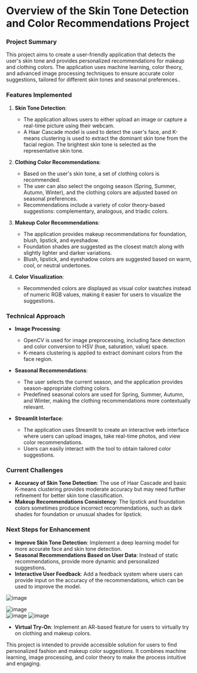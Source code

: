 # Overview of the Skin Tone Detection and Color Recommendations Project

### Project Summary
This project aims to create a user-friendly application that detects the user's skin tone and provides personalized recommendations for makeup and clothing colors. The application uses machine learning, color theory, and advanced image processing techniques to ensure accurate color suggestions, tailored for different skin tones and seasonal preferences.. 

### Features Implemented
1. **Skin Tone Detection**:
   - The application allows users to either upload an image or capture a real-time picture using their webcam.
   - A Haar Cascade model is used to detect the user's face, and K-means clustering is used to extract the dominant skin tone from the facial region. The brightest skin tone is selected as the representative skin tone.

2. **Clothing Color Recommendations**:
   - Based on the user's skin tone, a set of clothing colors is recommended.
   - The user can also select the ongoing season (Spring, Summer, Autumn, Winter), and the clothing colors are adjusted based on seasonal preferences.
   - Recommendations include a variety of color theory-based suggestions: complementary, analogous, and triadic colors.

3. **Makeup Color Recommendations**:
   - The application provides makeup recommendations for foundation, blush, lipstick, and eyeshadow.
   - Foundation shades are suggested as the closest match along with slightly lighter and darker variations.
   - Blush, lipstick, and eyeshadow colors are suggested based on warm, cool, or neutral undertones.

4. **Color Visualization**:
   - Recommended colors are displayed as visual color swatches instead of numeric RGB values, making it easier for users to visualize the suggestions.

### Technical Approach
- **Image Processing**:
  - OpenCV is used for image preprocessing, including face detection and color conversion to HSV (hue, saturation, value) space.
  - K-means clustering is applied to extract dominant colors from the face region.

- **Seasonal Recommendations**:
  - The user selects the current season, and the application provides season-appropriate clothing colors.
  - Predefined seasonal colors are used for Spring, Summer, Autumn, and Winter, making the clothing recommendations more contextually relevant.

- **Streamlit Interface**:
  - The application uses Streamlit to create an interactive web interface where users can upload images, take real-time photos, and view color recommendations.
  - Users can easily interact with the tool to obtain tailored color suggestions.

### Current Challenges
- **Accuracy of Skin Tone Detection**: The use of Haar Cascade and basic K-means clustering provides moderate accuracy but may need further refinement for better skin tone classification.
- **Makeup Recommendations Consistency**: The lipstick and foundation colors sometimes produce incorrect recommendations, such as dark shades for foundation or unusual shades for lipstick.

### Next Steps for Enhancement
- **Improve Skin Tone Detection**: Implement a deep learning model for more accurate face and skin tone detection.
- **Seasonal Recommendations Based on User Data**: Instead of static recommendations, provide more dynamic and personalized suggestions.
- **Interactive User Feedback**: Add a feedback system where users can provide input on the accuracy of the recommendations, which can be used to improve the model.

![image](https://github.com/user-attachments/assets/519344df-30ad-4c26-8b8f-0fc9aad13f23)

![image](https://github.com/user-attachments/assets/ac00fe8e-fe32-447e-a0b2-6fb0f9844c6e)  
![image](https://github.com/user-attachments/assets/67a4b3c4-ef2e-420c-a800-4b5171378909)
![image](https://github.com/user-attachments/assets/5a8f2f03-4f36-42f0-ba78-505219bcff90)



- **Virtual Try-On**: Implement an AR-based feature for users to virtually try on clothing and makeup colors.

This project is intended to provide accessible solution for users to find personalized fashion and makeup color suggestions. It combines machine learning, image processing, and color theory to make the process intuitive and engaging.


